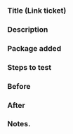 ### Title (Link ticket)
### Description

### Package added 

### Steps to test

### Before

### After

### Notes.

